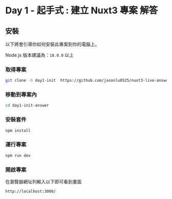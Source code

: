 # Day 1 - 起手式 : 建立 Nuxt3 專案 解答

## 安裝

以下將會引導你如何安裝此專案到你的電腦上。

Node.js 版本建議為：`18.0.0` 以上

### 取得專案

```bash
git clone -b day1-init  https://github.com/jasonlu0525/nuxt3-live-answer.git day1-init-answer
```

### 移動到專案內

```bash
cd day1-init-answer
```

### 安裝套件

```bash
npm install
```

### 運行專案

```bash
npm run dev
```

### 開啟專案

在瀏覽器網址列輸入以下即可看到畫面

```bash
http://localhost:3000/
```
